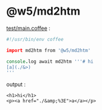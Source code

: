 [‼️]: ✏️README.mdt

# @w5/md2htm

[test/main.coffee](./test/main.coffee) :

```coffee
#!/usr/bin/env coffee

import md2htm from '@w5/md2htm'

console.log await md2htm '''# hi
[a](./&>)
'''
```

output :

```
<h1>hi</h1>
<p><a href="./&amp;%3E">a</a></p>
```
